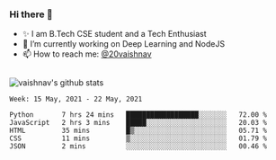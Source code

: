 ### Hi there 👋

<!--
**vaishnav-197/vaishnav-197** is a ✨ _special_ ✨ repository because its `README.md` (this file) appears on your GitHub profile.

Here are some ideas to get you started:
-->

- ✨ I am B.Tech CSE student and a Tech Enthusiast
- 🔭 I’m currently working on Deep Learning and NodeJS
- 📫 How to reach me: [@20vaishnav](https://twitter.com/20vaishnav)


<img src="https://github.com/vaishnav-197/vaishnav-197/blob/main/images/stat.svg" alt=""/>


![vaishnav's github stats](https://github-readme-stats.vercel.app/api?username=vaishnav-197&show_icons=true&theme=dark&count_private=true)



<!--START_SECTION:waka-->
```text
Week: 15 May, 2021 - 22 May, 2021

Python       7 hrs 24 mins   ██████████████████░░░░░░░   72.00 % 
JavaScript   2 hrs 3 mins    █████░░░░░░░░░░░░░░░░░░░░   20.03 % 
HTML         35 mins         █▒░░░░░░░░░░░░░░░░░░░░░░░   05.71 % 
CSS          11 mins         ▒░░░░░░░░░░░░░░░░░░░░░░░░   01.79 % 
JSON         2 mins          ░░░░░░░░░░░░░░░░░░░░░░░░░   00.46 % 
```
<!--END_SECTION:waka-->
